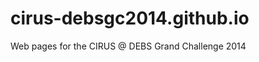 cirus-debsgc2014.github.io
==========================

Web pages for the CIRUS  @ DEBS Grand Challenge 2014
